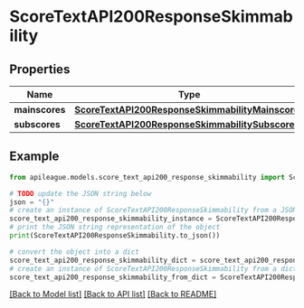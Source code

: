# ScoreTextAPI200ResponseSkimmability


## Properties

Name | Type | Description | Notes
------------ | ------------- | ------------- | -------------
**mainscores** | [**ScoreTextAPI200ResponseSkimmabilityMainscores**](ScoreTextAPI200ResponseSkimmabilityMainscores.md) |  | [optional] 
**subscores** | [**ScoreTextAPI200ResponseSkimmabilitySubscores**](ScoreTextAPI200ResponseSkimmabilitySubscores.md) |  | [optional] 

## Example

```python
from apileague.models.score_text_api200_response_skimmability import ScoreTextAPI200ResponseSkimmability

# TODO update the JSON string below
json = "{}"
# create an instance of ScoreTextAPI200ResponseSkimmability from a JSON string
score_text_api200_response_skimmability_instance = ScoreTextAPI200ResponseSkimmability.from_json(json)
# print the JSON string representation of the object
print(ScoreTextAPI200ResponseSkimmability.to_json())

# convert the object into a dict
score_text_api200_response_skimmability_dict = score_text_api200_response_skimmability_instance.to_dict()
# create an instance of ScoreTextAPI200ResponseSkimmability from a dict
score_text_api200_response_skimmability_from_dict = ScoreTextAPI200ResponseSkimmability.from_dict(score_text_api200_response_skimmability_dict)
```
[[Back to Model list]](../README.md#documentation-for-models) [[Back to API list]](../README.md#documentation-for-api-endpoints) [[Back to README]](../README.md)


